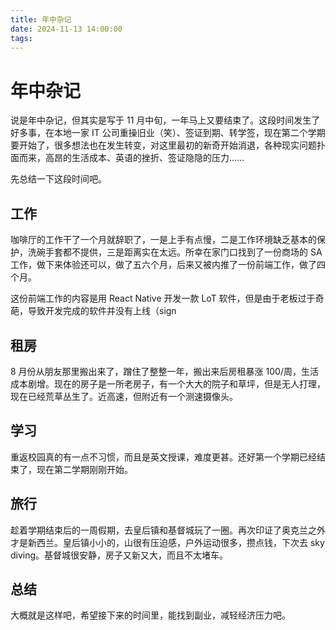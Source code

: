 ```yaml
---
title: 年中杂记
date: 2024-11-13 14:00:00
tags:
---
```


# 年中杂记

说是年中杂记，但其实是写于 11 月中旬，一年马上又要结束了。这段时间发生了好多事，在本地一家 IT 公司重操旧业（笑）、签证到期、转学签，现在第二个学期要开始了，很多想法也在发生转变，对这里最初的新奇开始消退，各种现实问题扑面而来，高昂的生活成本、英语的挫折、签证隐隐的压力……

<!--more-->

先总结一下这段时间吧。

## 工作

咖啡厅的工作干了一个月就辞职了，一是上手有点慢，二是工作环境缺乏基本的保护，洗碗手套都不提供，三是距离实在太远。所幸在家门口找到了一份商场的 SA 工作，做下来体验还可以，做了五六个月，后来又被内推了一份前端工作，做了四个月。

这份前端工作的内容是用 React Native 开发一款 LoT 软件，但是由于老板过于奇葩，导致开发完成的软件并没有上线（sign

## 租房

8 月份从朋友那里搬出来了，蹭住了整整一年，搬出来后房租暴涨 100/周，生活成本剧增。现在的房子是一所老房子，有一个大大的院子和草坪，但是无人打理，现在已经荒草丛生了。近高速，但附近有一个测速摄像头。

## 学习

重返校园真的有一点不习惯，而且是英文授课，难度更甚。还好第一个学期已经结束了，现在第二学期刚刚开始。

## 旅行

趁着学期结束后的一周假期，去皇后镇和基督城玩了一圈。再次印证了奥克兰之外才是新西兰。皇后镇小小的，山很有压迫感，户外运动很多，攒点钱，下次去 sky diving。基督城很安静，房子又新又大，而且不太堵车。

## 总结

大概就是这样吧，希望接下来的时间里，能找到副业，减轻经济压力吧。

